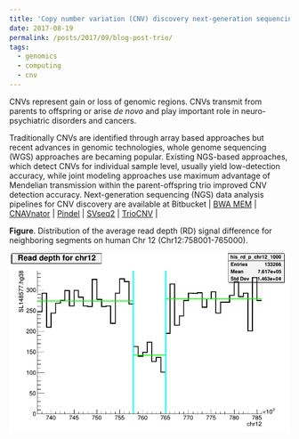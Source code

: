 ```yaml
---
title: 'Copy number variation (CNV) discovery next-generation sequencing (NGS) data.'
date: 2017-08-19
permalink: /posts/2017/09/blog-post-trio/
tags:
  - genomics
  - computing
  - cnv
---
```

CNVs represent gain or loss of genomic regions. CNVs transmit from parents to offspring or arise <i>de novo</i> and play important role in neuro-psychiatric disorders and cancers. 

Traditionally CNVs are identified through array based approaches but recent advances in genomic technologies, whole genome sequencing (WGS) approaches are becaming popular. Existing NGS-based approaches, which detect CNVs for individual sample level, usually yield low-detection accuracy, while joint modeling approaches use maximum advantage of Mendelian transmission within the parent-offspring trio improved CNV detection accuracy. Next-generation sequencing (NGS) data analysis pipelines for CNV discovery are available at Bitbucket
| [BWA MEM](https://bitbucket.org/adinasarapu/clustercomputing/src/6e3396384fc31cdb4703534a4ca42d7f6a979954/job_bwa_mpileup.sh) |
[CNAVnator](https://bitbucket.org/adinasarapu/clustercomputing/src/6e3396384fc31cdb4703534a4ca42d7f6a979954/job_cnvnator.sh) | 
[Pindel](https://bitbucket.org/adinasarapu/clustercomputing/src/6e3396384fc31cdb4703534a4ca42d7f6a979954/job_pindel.sh) | 
[SVseq2](https://bitbucket.org/adinasarapu/clustercomputing/src/6e3396384fc31cdb4703534a4ca42d7f6a979954/job_svseq2.sh) | 
[TrioCNV](https://bitbucket.org/adinasarapu/clustercomputing/src/6e3396384fc31cdb4703534a4ca42d7f6a979954/job_triocnv.sh) |

<b>Figure</b>. Distribution of the average read depth (RD) signal difference for neighboring segments on human Chr 12 (Chr12:758001-765000).

![CNVnator](/images/SLx7_chr12_758001_765000.png)
